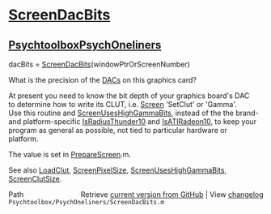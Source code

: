 # [ScreenDacBits](ScreenDacBits)
## [Psychtoolbox](Psychtoolbox)[PsychOneliners](PsychOneliners)

dacBits = [ScreenDacBits](ScreenDacBits)(windowPtrOrScreenNumber)  
  
What is the precision of the [DACs](DACs) on this graphics card?  
  
At present you need to know the bit depth of your graphics board's DAC  
to determine how to write its CLUT, i.e. [Screen](Screen) 'SetClut' or 'Gamma'.  
Use this routine and [ScreenUsesHighGammaBits](ScreenUsesHighGammaBits), instead of the the brand-  
and platform-specific [IsRadiusThunder10](IsRadiusThunder10) and [IsATIRadeon10](IsATIRadeon10), to keep your  
program as general as possible, not tied to particular hardware or  
platform.  
  
The value is set in [PrepareScreen](PrepareScreen).m.  
  
See also [LoadClut](LoadClut), [ScreenPixelSize](ScreenPixelSize), [ScreenUsesHighGammaBits](ScreenUsesHighGammaBits), [ScreenClutSize](ScreenClutSize).  




<div class="code_header" style="text-align:right;">
  <span style="float:left;">Path&nbsp;&nbsp;</span> <span class="counter">Retrieve <a href=
  "https://raw.github.com/Psychtoolbox-3/Psychtoolbox-3/beta/Psychtoolbox/PsychOneliners/ScreenDacBits.m">current version from GitHub</a> | View <a href=
  "https://github.com/Psychtoolbox-3/Psychtoolbox-3/commits/beta/Psychtoolbox/PsychOneliners/ScreenDacBits.m">changelog</a></span>
</div>
<div class="code">
  <code>Psychtoolbox/PsychOneliners/ScreenDacBits.m</code>
</div>

